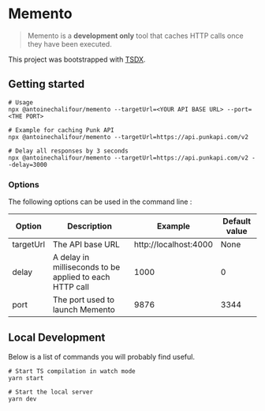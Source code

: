 # Memento

> Memento is a **development only** tool that caches HTTP calls once they have been executed.

This project was bootstrapped with [TSDX](https://github.com/jaredpalmer/tsdx).

## Getting started

```
# Usage
npx @antoinechalifour/memento --targetUrl=<YOUR API BASE URL> --port=<THE PORT>

# Example for caching Punk API
npx @antoinechalifour/memento --targetUrl=https://api.punkapi.com/v2

# Delay all responses by 3 seconds
npx @antoinechalifour/memento --targetUrl=https://api.punkapi.com/v2 --delay=3000
```

### Options

The following options can be used in the command line :

| Option    | Description                                             | Example               | Default value |
| --------- | ------------------------------------------------------- | --------------------- | ------------- |
| targetUrl | The API base URL                                        | http://localhost:4000 | None          |
| delay     | A delay in milliseconds to be applied to each HTTP call | 1000                  | 0             |
| port      | The port used to launch Memento                         | 9876                  | 3344          |

## Local Development

Below is a list of commands you will probably find useful.

```
# Start TS compilation in watch mode
yarn start

# Start the local server
yarn dev
```
